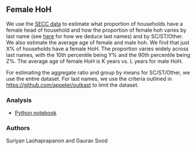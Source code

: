 ## Female HoH

We use the [SECC data](https://github.com/in-rolls/secc) to estimate what proportion of households have a female head of household and how the proportion of female hoh varies by last name (see [here](https://github.com/appeler/outkast) for how we deduce last names) and by SC/ST/Other. We also estimate the average age of female and male hoh. We find that just X% of households have a female HoH. The proportion varies widely across last names, with the 10th percentile being Y% and the 90th percentile being Z%. The average age of female HoH is K years vs. L years for male HoH.

For estimating the aggregate ratio and group by means for SC/ST/Other, we use the entire dataset. For last names, we use the criteria outlined in https://github.com/appeler/outkast to limit the dataset. 

### Analysis

* [Python notebook](female_hoh.ipynb)

### Authors

Suriyan Laohaprapanon and Gaurav Sood
